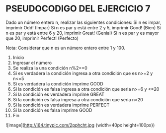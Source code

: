 # PSEUDOCODIGO DEL EJERCICIO 7

Dado un número entero n, realizar las siguientes condiciones:
Si n es impar, imprimir Odd! (Impar)
Si n es par y está entre 2 y 5, imprimir Good! (Bien)
Si n es par y está entre 6 y 20, imprimir Great! (Genial)
Si n es par y es mayor que 20, imprimir Perfect! (Perfecto)

Nota: Considerar que n es un número entero entre 1 y 100.

1. Inicio
2. Ingresar el número
3. Se realiza la una condición n%2==0
4. Si es verdadera la condición ingresa a otra condición que es n>=2 y n<=5
5. Si es verdadera la condición imprime GOOD
6. Si la condición es falsa ingresa a otra condición que seria n>=6 y <=20
7. Si la condición es verdadera imprime GREAT 
8. Si la condición es falsa ingresa a otra condición que seria n>20
9. Si la condición es verdadera imprime PERFECT
10. Si la condición es falsa imprime GOOD
11. Fin

![image](http://i64.tinypic.com/2pphcht.jpg {width=40px height=100px})